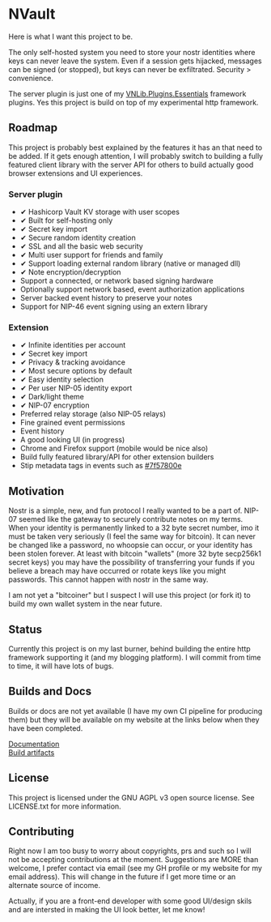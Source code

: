 ﻿# NVault

Here is what I want this project to be. 

The only self-hosted system you need to store your nostr identities where keys can never leave the system. Even if a session gets hijacked, messages can be signed (or stopped), but keys can never be exfiltrated. Security > convenience.  

The server plugin is just one of my [VNLib.Plugins.Essentials](https://github.com/VnUgE/VNLib.Core) framework plugins. Yes this project is build on top of my experimental http framework. 

## Roadmap
This project is probably best explained by the features it has an that need to be added. If it gets enough attention, I will probably switch to building a fully featured client library with the server API for others to build actually good browser extensions and UI experiences.  

### Server plugin
- ✔ Hashicorp Vault KV storage with user scopes
- ✔ Built for self-hosting only
- ✔ Secret key import
- ✔ Secure random identity creation
- ✔ SSL and all the basic web security
- ✔ Multi user support for friends and family
- ✔ Support loading external random library (native or managed dll)
- ✔ Note encryption/decryption
- Support a connected, or network based signing hardware
- Optionally support network based, event authorization applications
- Server backed event history to preserve your notes
- Support for NIP-46 event signing using an extern library

### Extension
- ✔ Infinite identities per account
- ✔ Secret key import
- ✔ Privacy & tracking avoidance
- ✔ Most secure options by default
- ✔ Easy identity selection
- ✔ Per user NIP-05 identity export
- ✔ Dark/light theme
- ✔ NIP-07 encryption
- Preferred relay storage (also NIP-05 relays)
- Fine grained event permissions
- Event history
- A good looking UI (in progress)
- Chrome and Firefox support (mobile would be nice also)
- Build fully featured library/API for other extension builders
- Stip metadata tags in events such as [#7f57800e](https://github.com/nostr-protocol/nips/pull/884/commits/7f27800e27c437ce17d223799f37631105d1ae5f)

## Motivation
Nostr is a simple, new, and fun protocol I really wanted to be a part of. NIP-07 seemed like the gateway to securely contribute notes on my terms. When your identity is permanently linked to a 32 byte secret number, imo it must be taken very seriously (I feel the same way for bitcoin). It can never be changed like a password, no whoopsie can occur, or your identity has been stolen forever. At least with bitcoin "wallets" (more 32 byte secp256k1 secret keys) you may have the possibility of transferring your funds if you believe a breach may have occurred or rotate keys like you might passwords. This cannot happen with nostr in the same way.  

I am not yet a "bitcoiner" but I suspect I will use this project (or fork it) to build my own wallet system in the near future. 

## Status
Currently this project is on my last burner, behind building the entire http framework supporting it (and my blogging platform). I will commit from time to time, it will have lots of bugs.

## Builds and Docs
Builds or docs are not yet available (I have my own CI pipeline for producing them) but they will be available on my website at the links below when they have been completed.

[Documentation](https://www.vaughnnugent.com/resources/software/articles?tags=docs,_nvault)    
[Build artifacts](https://www.vaughnnugent.com/resources/software/modules/nvault)    

## License
This project is licensed under the GNU AGPL v3 open source license. See LICENSE.txt for more information.  

## Contributing
Right now I am too busy to worry about copyrights, prs and such so I will not be accepting contributions at the moment. Suggestions are MORE than welcome, I prefer contact via email (see my GH profile or my website for my email address). This will change in the future if I get more time or an alternate source of income.  

Actually, if you are a front-end developer with some good UI/design skils and are intersted in making the UI look better, let me know! 